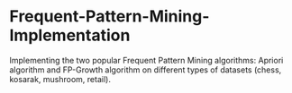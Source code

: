 # Frequent-Pattern-Mining-Implementation
Implementing the two popular Frequent Pattern Mining algorithms: Apriori algorithm and FP-Growth algorithm on different types of datasets (chess, kosarak, mushroom, retail).
